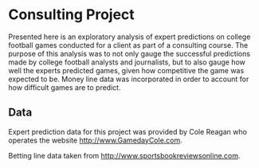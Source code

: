 # Consulting Project
Presented here is an exploratory analysis of expert predictions on college football games conducted for a client as part of a consulting course. The purpose of this analysis was to not only gauge the successful predictions made by college football analysts and journalists, but to also gauge how well the experts predicted games, given how competitive the game was expected to be.  Money line data was incorporated in order to account for how difficult games are to predict.

## Data
Expert prediction data for this project was provided by Cole Reagan who operates the website <http://www.GamedayCole.com>.

Betting line data taken from <http://www.sportsbookreviewsonline.com>.
